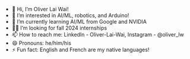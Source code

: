 - 👋 Hi, I’m Oliver Lai Wai!
- 👀 I’m interested in AI/ML, robotics, and Arduino!
- 🌱 I’m currently learning AI/ML from Google and NVIDIA
- 👨‍💼 I’m looking for fall 2024 internships
- 📫 How to reach me: LinkedIn - Oliver-Lai-Wai, Instagram - @oliver_lw
- 😄 Pronouns: he/him/his
- ⚡ Fun fact: English and French are my native languages!

<!---
o-lw/o-lw is a ✨ special ✨ repository because its `README.md` (this file) appears on your GitHub profile.
You can click the Preview link to take a look at your changes.
--->
